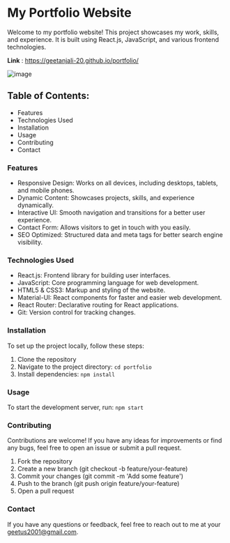 # My Portfolio Website

Welcome to my portfolio website! This project showcases my work, skills, and experience. It is built using React.js, JavaScript, and various frontend technologies.

**Link** : https://geetanjali-20.github.io/portfolio/

![image](https://github.com/geetanjali-20/portfolio/assets/66006481/dba4fc0a-5917-4da2-b58b-0079ee8a4417)

## Table of Contents:
+ Features
+ Technologies Used
+ Installation
+ Usage
+ Contributing
+ Contact


### Features
- Responsive Design: Works on all devices, including desktops, tablets, and mobile phones.
- Dynamic Content: Showcases projects, skills, and experience dynamically.
- Interactive UI: Smooth navigation and transitions for a better user experience.
- Contact Form: Allows visitors to get in touch with you easily.
- SEO Optimized: Structured data and meta tags for better search engine visibility.
  
### Technologies Used
- React.js: Frontend library for building user interfaces.
- JavaScript: Core programming language for web development.
- HTML5 & CSS3: Markup and styling of the website.
- Material-UI: React components for faster and easier web development.
- React Router: Declarative routing for React applications.
- Git: Version control for tracking changes.

### Installation
To set up the project locally, follow these steps:
1. Clone the repository
2. Navigate to the project directory:
   `cd portfolio`
3. Install dependencies:
   `npm install`
### Usage
To start the development server, run:
`npm start`

### Contributing
Contributions are welcome! If you have any ideas for improvements or find any bugs, feel free to open an issue or submit a pull request.

1. Fork the repository
2. Create a new branch (git checkout -b feature/your-feature)
3. Commit your changes (git commit -m 'Add some feature')
4. Push to the branch (git push origin feature/your-feature)
5. Open a pull request

### Contact
If you have any questions or feedback, feel free to reach out to me at your geetus2001@gmail.com.


